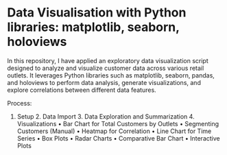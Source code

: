 # Data Visualisation with Python libraries: matplotlib, seaborn, holoviews

In this repository, I have applied an exploratory data visualization script designed to analyze and visualize customer data across various retail outlets. It leverages Python libraries such as matplotlib, seaborn, pandas, and holoviews to perform data analysis, generate visualizations, and explore correlations between different data features.

Process:

  1.	Setup
	2.	Data Import
	3.	Data Exploration and Summarization
	4.	Visualizations
	•	Bar Chart for Total Customers by Outlets
	•	Segmenting Customers (Manual)
	•	Heatmap for Correlation
	•	Line Chart for Time Series
	•	Box Plots
	•	Radar Charts
	•	Comparative Bar Chart
	•	Interactive Plots

